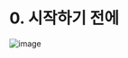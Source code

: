 # 0. 시작하기 전에

![image](https://user-images.githubusercontent.com/79191260/182032386-6090d97d-8a8b-49bb-bc92-a0c28ccdd257.png)

